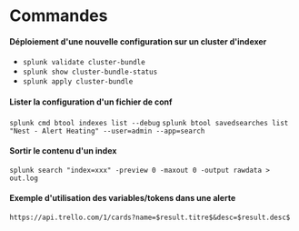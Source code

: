 # Commandes

#### Déploiement d'une nouvelle configuration sur un cluster d'indexer
* ``splunk validate cluster-bundle``
* ``splunk show cluster-bundle-status`` 
* ``splunk apply cluster-bundle``

#### Lister la configuration d'un fichier de conf
``splunk cmd btool indexes list --debug``
``splunk btool savedsearches list "Nest - Alert Heating" --user=admin --app=search``

#### Sortir le contenu d'un index
``splunk search "index=xxx" -preview 0 -maxout 0 -output rawdata > out.log``

#### Exemple d'utilisation des variables/tokens dans une alerte
``https://api.trello.com/1/cards?name=$result.titre$&desc=$result.desc$``

